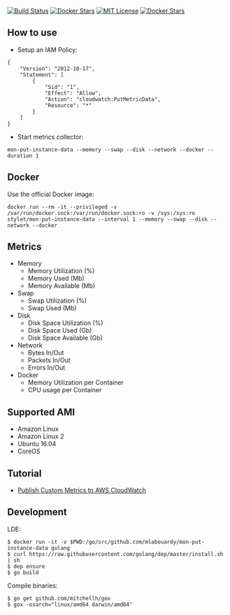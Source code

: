 [![Build Status](https://travis-ci.org/StyleT/mon-put-instance-data.svg?branch=master)](https://travis-ci.org/StyleT/mon-put-instance-data)
[![Docker Stars](https://img.shields.io/docker/pulls/mlabouardy/mon-put-instance-data.svg)](https://hub.docker.com/r/stylet/mon-put-instance-data/) 
[![MIT License](http://img.shields.io/badge/license-MIT-blue.svg?style=flat)](LICENSE) [![Docker Stars](https://img.shields.io/github/issues/mlabouardy/mon-put-instance-data.svg)](https://github.com/stylet/mon-put-instance-data/issues)  

## How to use

* Setup an IAM Policy:

```
{
    "Version": "2012-10-17",
    "Statement": [
        {
            "Sid": "1",
            "Effect": "Allow",
            "Action": "cloudwatch:PutMetricData",
            "Resource": "*"
        }
    ]
}
```

* Start metrics collector:

```
mon-put-instance-data --memory --swap --disk --network --docker --duration 1
```

## Docker

Use the official Docker image:

```
docker run --rm -it --privileged -v /var/run/docker.sock:/var/run/docker.sock:ro -v /sys:/sys:ro stylet/mon-put-instance-data --interval 1 --memory --swap --disk --network --docker
```

## Metrics

* Memory
    * Memory Utilization (%)
    * Memory Used (Mb)
    * Memory Available (Mb)
* Swap
    * Swap Utilization (%)
    * Swap Used (Mb)
* Disk
    * Disk Space Utilization (%)
    * Disk Space Used (Gb)
    * Disk Space Available (Gb)
* Network
    * Bytes In/Out
    * Packets In/Out
    * Errors In/Out
* Docker
    * Memory Utilization per Container
    * CPU usage per Container

## Supported AMI

* Amazon Linux
* Amazon Linux 2
* Ubuntu 16.04
* CoreOS

## Tutorial

* [Publish Custom Metrics to AWS CloudWatch](http://www.blog.labouardy.com/publish-custom-metrics-aws-cloudwatch/)

## Development

LDE:
```
$ docker run -it -v $PWD:/go/src/github.com/mlabouardy/mon-put-instance-data golang
$ curl https://raw.githubusercontent.com/golang/dep/master/install.sh | sh
$ dep ensure
$ go build
```

Compile binaries:
```
$ go get github.com/mitchellh/gox
$ gox -osarch="linux/amd64 darwin/amd64"
```
